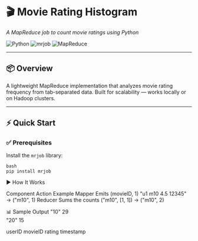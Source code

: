 # 🎬 Movie Rating Histogram  
*A MapReduce job to count movie ratings using Python*

![Python](https://img.shields.io/badge/Python-3.x-blue) 
![mrjob](https://img.shields.io/badge/Library-mrjob-green) 
![MapReduce](https://img.shields.io/badge/Pattern-MapReduce-orange)

---

## 📦 Overview

A lightweight MapReduce implementation that analyzes movie rating frequency from tab-separated data. Built for scalability — works locally or on Hadoop clusters.

---

## ⚡ Quick Start

### ✅ Prerequisites

Install the `mrjob` library:

```
bash
pip install mrjob

```
▶️ How It Works

Component	Action	Example
Mapper	Emits (movieID, 1)	"u1 m10 4.5 12345" → ("m10", 1)
Reducer	Sums the counts	("m10", [1, 1]) → ("m10", 2)

📊 Sample Output
"10"    29  
"20"    15

userID    movieID    rating    timestamp
```
